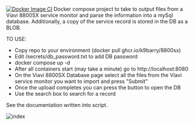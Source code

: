 [![Docker Image CI](https://github.com/k9barry/8800SX/actions/workflows/docker-image.yml/badge.svg)](https://github.com/k9barry/8800SX/actions/workflows/docker-image.yml)
Docker compose project to take to output files from a Viavi 8800SX service monitor
and parse the information into a mySql database. Additionally, a copy of the 
service record is stored in the DB as a BLOB.

TO USE: 
- Copy repo to your environment (docker pull ghcr.io/k9barry/8800sx)
- Edit /secrets/db_password.txt to add DB password
- docker compose up -d
- After all containers start (may take a minute) go to http://localhost:8080
- On the Viavi 8800SX Database page select all the files from the Viavi service monitor 
you want to import and press "Submit"
- Once the upload completes you can press the button to open the DB
- Use the search box to search for a record

See the  documentation written into script.

![index](https://github.com/k9barry/8800SX/assets/16656369/0c9ba0b5-dd22-4f9d-a76a-404b8d11aaaa)
